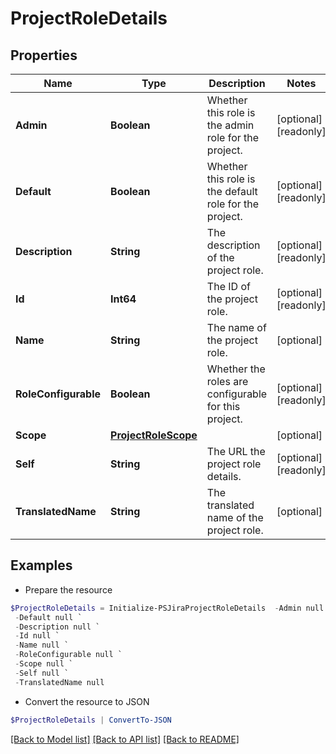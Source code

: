 # ProjectRoleDetails
## Properties

Name | Type | Description | Notes
------------ | ------------- | ------------- | -------------
**Admin** | **Boolean** | Whether this role is the admin role for the project. | [optional] [readonly] 
**Default** | **Boolean** | Whether this role is the default role for the project. | [optional] [readonly] 
**Description** | **String** | The description of the project role. | [optional] [readonly] 
**Id** | **Int64** | The ID of the project role. | [optional] [readonly] 
**Name** | **String** | The name of the project role. | [optional] 
**RoleConfigurable** | **Boolean** | Whether the roles are configurable for this project. | [optional] [readonly] 
**Scope** | [**ProjectRoleScope**](ProjectRoleScope.md) |  | [optional] 
**Self** | **String** | The URL the project role details. | [optional] [readonly] 
**TranslatedName** | **String** | The translated name of the project role. | [optional] 

## Examples

- Prepare the resource
```powershell
$ProjectRoleDetails = Initialize-PSJiraProjectRoleDetails  -Admin null `
 -Default null `
 -Description null `
 -Id null `
 -Name null `
 -RoleConfigurable null `
 -Scope null `
 -Self null `
 -TranslatedName null
```

- Convert the resource to JSON
```powershell
$ProjectRoleDetails | ConvertTo-JSON
```

[[Back to Model list]](../README.md#documentation-for-models) [[Back to API list]](../README.md#documentation-for-api-endpoints) [[Back to README]](../README.md)

